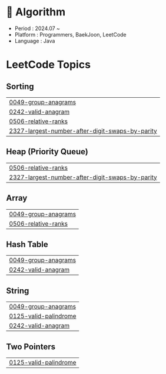 # 📖 Algorithm
- Period : 2024.07 ~
- Platform : Programmers, BaekJoon, LeetCode
- Language : Java

<!---LeetCode Topics Start-->
# LeetCode Topics
## Sorting
|  |
| ------- |
| [0049-group-anagrams](https://github.com/mjyoo0353/Algorithm/tree/master/0049-group-anagrams) |
| [0242-valid-anagram](https://github.com/mjyoo0353/Algorithm/tree/master/0242-valid-anagram) |
| [0506-relative-ranks](https://github.com/mjyoo0353/Algorithm/tree/master/0506-relative-ranks) |
| [2327-largest-number-after-digit-swaps-by-parity](https://github.com/mjyoo0353/Algorithm/tree/master/2327-largest-number-after-digit-swaps-by-parity) |
## Heap (Priority Queue)
|  |
| ------- |
| [0506-relative-ranks](https://github.com/mjyoo0353/Algorithm/tree/master/0506-relative-ranks) |
| [2327-largest-number-after-digit-swaps-by-parity](https://github.com/mjyoo0353/Algorithm/tree/master/2327-largest-number-after-digit-swaps-by-parity) |
## Array
|  |
| ------- |
| [0049-group-anagrams](https://github.com/mjyoo0353/Algorithm/tree/master/0049-group-anagrams) |
| [0506-relative-ranks](https://github.com/mjyoo0353/Algorithm/tree/master/0506-relative-ranks) |
## Hash Table
|  |
| ------- |
| [0049-group-anagrams](https://github.com/mjyoo0353/Algorithm/tree/master/0049-group-anagrams) |
| [0242-valid-anagram](https://github.com/mjyoo0353/Algorithm/tree/master/0242-valid-anagram) |
## String
|  |
| ------- |
| [0049-group-anagrams](https://github.com/mjyoo0353/Algorithm/tree/master/0049-group-anagrams) |
| [0125-valid-palindrome](https://github.com/mjyoo0353/Algorithm/tree/master/0125-valid-palindrome) |
| [0242-valid-anagram](https://github.com/mjyoo0353/Algorithm/tree/master/0242-valid-anagram) |
## Two Pointers
|  |
| ------- |
| [0125-valid-palindrome](https://github.com/mjyoo0353/Algorithm/tree/master/0125-valid-palindrome) |
<!---LeetCode Topics End-->